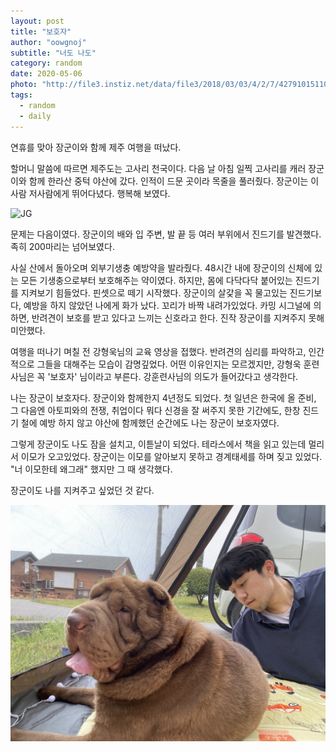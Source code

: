 ```yaml
---
layout: post
title: "보호자"
author: "oowgnoj"
subtitle: "너도 나도"
category: random
date: 2020-05-06
photo: "http://file3.instiz.net/data/file3/2018/03/03/4/2/7/427910151100a18465ca8dc5c208653f.jpg"
tags:
  - random
  - daily
---
```


연휴를 맞아 장군이와 함께 제주 여행을 떠났다.

할머니 말씀에 따르면 제주도는 고사리 천국이다. 다음 날 아침 일찍 고사리를 캐러 장군이와 함께 한라산 중턱 야산에 갔다. 인적이 드문 곳이라 목줄을 풀러줬다. 장군이는 이사람 저사람에게 뛰어다녔다. 행복해 보였다. 


![JG](./../images/in-post/protector/IMG_2254.jpeg)

문제는 다음이였다. 장군이의 배와 입 주변, 발 끝 등 여러 부위에서 진드기를 발견했다. 족히 200마리는 넘어보였다.  

사실 산에서 돌아오며 외부기생충 예방약을 발라줬다. 48시간 내에 장군이의 신체에 있는 모든 기생충으로부터 보호해주는 약이였다. 하지만, 몸에 다닥다닥 붙어있는 진드기를 지켜보기 힘들었다. 핀셋으로 떼기 시작했다. 장군이의 살갗을 꼭 물고있는 진드기보다, 예방을 하지 않았던 나에게 화가 났다. 
꼬리가 바짝 내려가있었다. 카밍 시그널에 의하면, 반려견이 보호를 받고 있다고 느끼는 신호라고 한다. 진작 장군이를 지켜주지 못해 미안했다.

여행을 떠나기 며칠 전 강형욱님의 교육 영상을 접했다. 반려견의 심리를 파악하고, 인간적으로 그들을 대해주는 모습이 감명깊었다. 어떤 이유인지는 모르겠지만, 강형욱 훈련사님은 꼭 '보호자' 님이라고 부른다. 강훈련사님의 의도가 들어갔다고 생각한다. 

나는 장군이 보호자다. 장군이와 함께한지 4년정도 되었다. 첫 일년은 한국에 올 준비, 그 다음엔 아토피와의 전쟁,  취업이다 뭐다 신경을 잘 써주지 못한 기간에도, 한창 진드기 철에 예방 하지 않고 야산에 함께했던 순간에도 나는 장군이 보호자였다. 

그렇게 장군이도 나도 잠을 설치고, 이튿날이 되었다. 테라스에서 책을 읽고 있는데 멀리서 이모가 오고있었다. 장군이는 이모를 알아보지 못하고 경계태세를 하며 짖고 있었다. "너 이모한테 왜그래" 했지만 그 때 생각했다.

장군이도 나를 지켜주고 싶었던 것 같다.


![JG](./../images/in-post/protector/IMG_2285.jpeg)